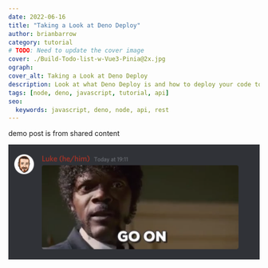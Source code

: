 ```yaml
---
date: 2022-06-16
title: "Taking a Look at Deno Deploy"
author: brianbarrow
category: tutorial
# TODO: Need to update the cover image
cover: ./Build-Todo-list-w-Vue3-Pinia@2x.jpg
ograph:
cover_alt: Taking a Look at Deno Deploy
description: Look at what Deno Deploy is and how to deploy your code to
tags: [node, deno, javascript, tutorial, api]
seo:
  keywords: javascript, deno, node, api, rest
---
```


demo post is from shared content

![Go on!](./go-on.png)

